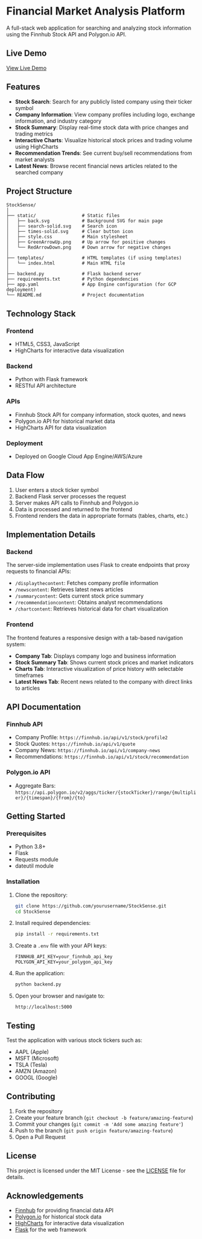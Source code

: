 # Financial Market Analysis Platform

A full-stack web application for searching and analyzing stock information using the Finnhub Stock API and Polygon.io API.

## Live Demo

[View Live Demo](https://shraddhaassignment2stock.wl.r.appspot.com)

## Features

- **Stock Search**: Search for any publicly listed company using their ticker symbol
- **Company Information**: View company profiles including logo, exchange information, and industry category
- **Stock Summary**: Display real-time stock data with price changes and trading metrics
- **Interactive Charts**: Visualize historical stock prices and trading volume using HighCharts
- **Recommendation Trends**: See current buy/sell recommendations from market analysts
- **Latest News**: Browse recent financial news articles related to the searched company

## Project Structure

```
StockSense/
│
├── static/                 # Static files
│   ├── back.svg            # Background SVG for main page
│   ├── search-solid.svg    # Search icon
│   ├── times-solid.svg     # Clear button icon
│   ├── style.css           # Main stylesheet
│   ├── GreenArrowUp.png    # Up arrow for positive changes
│   └── RedArrowDown.png    # Down arrow for negative changes
│
├── templates/              # HTML templates (if using templates)
│   └── index.html          # Main HTML file
│
├── backend.py              # Flask backend server
├── requirements.txt        # Python dependencies
├── app.yaml                # App Engine configuration (for GCP deployment)
└── README.md               # Project documentation
```

## Technology Stack

### Frontend
- HTML5, CSS3, JavaScript
- HighCharts for interactive data visualization

### Backend
- Python with Flask framework
- RESTful API architecture

### APIs
- Finnhub Stock API for company information, stock quotes, and news
- Polygon.io API for historical market data
- HighCharts API for data visualization

### Deployment
- Deployed on Google Cloud App Engine/AWS/Azure

## Data Flow

1. User enters a stock ticker symbol
2. Backend Flask server processes the request
3. Server makes API calls to Finnhub and Polygon.io
4. Data is processed and returned to the frontend
5. Frontend renders the data in appropriate formats (tables, charts, etc.)

## Implementation Details

### Backend

The server-side implementation uses Flask to create endpoints that proxy requests to financial APIs:

- `/displaythecontent`: Fetches company profile information
- `/newscontent`: Retrieves latest news articles
- `/summarycontent`: Gets current stock price summary
- `/recommendationcontent`: Obtains analyst recommendations
- `/chartcontent`: Retrieves historical data for chart visualization

### Frontend

The frontend features a responsive design with a tab-based navigation system:

- **Company Tab**: Displays company logo and business information
- **Stock Summary Tab**: Shows current stock prices and market indicators
- **Charts Tab**: Interactive visualization of price history with selectable timeframes
- **Latest News Tab**: Recent news related to the company with direct links to articles

## API Documentation

### Finnhub API
- Company Profile: `https://finnhub.io/api/v1/stock/profile2`
- Stock Quotes: `https://finnhub.io/api/v1/quote`
- Company News: `https://finnhub.io/api/v1/company-news`
- Recommendations: `https://finnhub.io/api/v1/stock/recommendation`

### Polygon.io API
- Aggregate Bars: `https://api.polygon.io/v2/aggs/ticker/{stockTicker}/range/{multiplier}/{timespan}/{from}/{to}`

## Getting Started

### Prerequisites
- Python 3.8+
- Flask
- Requests module
- dateutil module

### Installation

1. Clone the repository:
   ```bash
   git clone https://github.com/yourusername/StockSense.git
   cd StockSense
   ```

2. Install required dependencies:
   ```bash
   pip install -r requirements.txt
   ```

3. Create a `.env` file with your API keys:
   ```
   FINNHUB_API_KEY=your_finnhub_api_key
   POLYGON_API_KEY=your_polygon_api_key
   ```

4. Run the application:
   ```bash
   python backend.py
   ```

5. Open your browser and navigate to:
   ```
   http://localhost:5000
   ```

## Testing

Test the application with various stock tickers such as:
- AAPL (Apple)
- MSFT (Microsoft)
- TSLA (Tesla)
- AMZN (Amazon)
- GOOGL (Google)

## Contributing

1. Fork the repository
2. Create your feature branch (`git checkout -b feature/amazing-feature`)
3. Commit your changes (`git commit -m 'Add some amazing feature'`)
4. Push to the branch (`git push origin feature/amazing-feature`)
5. Open a Pull Request

## License

This project is licensed under the MIT License - see the [LICENSE](LICENSE) file for details.

## Acknowledgements

- [Finnhub](https://finnhub.io/) for providing financial data API
- [Polygon.io](https://polygon.io/) for historical stock data
- [HighCharts](https://www.highcharts.com/) for interactive data visualization
- [Flask](https://flask.palletsprojects.com/) for the web framework
